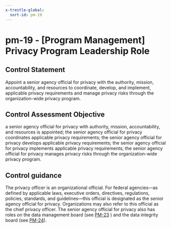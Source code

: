 ```yaml
---
x-trestle-global:
  sort-id: pm-19
---
```


# pm-19 - \[Program Management\] Privacy Program Leadership Role

## Control Statement

Appoint a senior agency official for privacy with the authority, mission, accountability, and resources to coordinate, develop, and implement, applicable privacy requirements and manage privacy risks through the organization-wide privacy program.

## Control Assessment Objective

a senior agency official for privacy with authority, mission, accountability, and resources is appointed;
the senior agency official for privacy coordinates applicable privacy requirements;
the senior agency official for privacy develops applicable privacy requirements;
the senior agency official for privacy implements applicable privacy requirements;
the senior agency official for privacy manages privacy risks through the organization-wide privacy program.

## Control guidance

The privacy officer is an organizational official. For federal agencies—as defined by applicable laws, executive orders, directives, regulations, policies, standards, and guidelines—this official is designated as the senior agency official for privacy. Organizations may also refer to this official as the chief privacy officer. The senior agency official for privacy also has roles on the data management board (see [PM-23](#pm-23) ) and the data integrity board (see [PM-24](#pm-24)).
